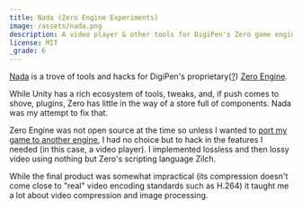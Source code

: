 ```yaml
---
title: Nada (Zero Engine Experiments)
image: /assets/nada.png
description: A video player & other tools for DigiPen's Zero game engine.
license: MIT
_grade: 6
---
```


[Nada](https://github.com/milkey-mouse/Nada) is a trove of tools and hacks for DigiPen's proprietary([?](https://github.com/zeroengineteam/ZeroCore)) [Zero Engine](https://zero.digipen.edu/).

While Unity has a rich ecosystem of tools, tweaks, and, if push comes to shove, plugins, Zero has little in the way of a store full of components. Nada was my attempt to fix that.

Zero Engine was not open source at the time so unless I wanted to [port my game to another engine](./2015-07-31-h4x0r.md), I had no choice but to hack in the features I needed (in this case, a video player). I implemented lossless and then lossy video using nothing but Zero's scripting language Zilch.

While the final product was somewhat impractical (its compression doesn't come close to "real" video encoding standards such as H.264) it taught me a lot about video compression and image processing.
